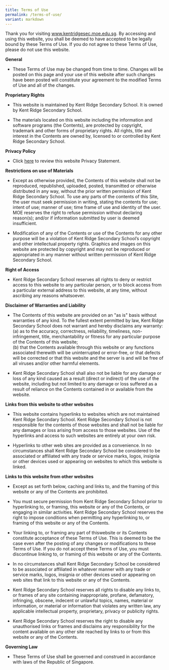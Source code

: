 ```yaml
---
title: Terms of Use
permalink: /terms-of-use/
variant: markdown
---
```

Thank you for visiting www.kentridgesec.moe.edu.sg. By accessing and using this website, you shall be deemed to have accepted to be legally bound by these Terms of Use. If you do not agree to these Terms of Use, please do not use this website.

**General**

* These Terms of Use may be changed from time to time. Changes will be posted on this page and your use of this website after such changes have been posted will constitute your agreement to the modified Terms of Use and all of the changes.

**Proprietary Rights**

* This website is maintained by Kent Ridge Secondary School. It is owned by Kent Ridge Secondary School.

* The materials located on this website including the information and software programs (the Contents), are protected by copyright, trademark and other forms of proprietary rights. All rights, title and interest in the Contents are owned by, licensed to or controlled by Kent Ridge Secondary School.

**Privacy Policy**

* Click [here](https://www.kentridgesec.moe.edu.sg/privacy/) to review this website Privacy Statement.

**Restrictions on use of Materials**

* Except as otherwise provided, the Contents of this website shall not be reproduced, republished, uploaded, posted, transmitted or otherwise distributed in any way, without the prior written permission of Kent Ridge Secondary School. To use any parts of the contents of this Site, the user must seek permission in writing, stating the contents for use; intent of use; manner of use; time frame of use and identity of the user. MOE reserves the right to refuse permission without declaring reason(s); and/or if information submitted by user is deemed insufficient.

* Modification of any of the Contents or use of the Contents for any other purpose will be a violation of Kent Ridge Secondary School’s copyright and other intellectual property rights. Graphics and images on this website are protected by copyright and may not be reproduced or appropriated in any manner without written permission of Kent Ridge Secondary School.

**Right of Access**

* Kent Ridge Secondary School reserves all rights to deny or restrict access to this website to any particular person, or to block access from a particular external address to this website, at any time, without ascribing any reasons whatsoever.

**Disclaimer of Warranties and Liability**

* The Contents of this website are provided on an "as is" basis without warranties of any kind. To the fullest extent permitted by law, Kent Ridge Secondary School does not warrant and hereby disclaims any warranty:<br>
(a) as to the accuracy, correctness, reliability, timeliness, non-infringement, title, merchantability or fitness for any particular purpose of the Contents of this website;<br>
(b) that the Contents available through this website or any functions associated therewith will be uninterrupted or error-free, or that defects will be corrected or that this website and the server is and will be free of all viruses and/or other harmful elements.

* Kent Ridge Secondary School shall also not be liable for any damage or loss of any kind caused as a result (direct or indirect) of the use of the website, including but not limited to any damage or loss suffered as a result of reliance on the Contents contained in or available from the website.

**Links from this website to other websites**

* This website contains hyperlinks to websites which are not maintained Kent Ridge Secondary School. Kent Ridge Secondary School is not responsible for the contents of those websites and shall not be liable for any damages or loss arising from access to those websites. Use of the hyperlinks and access to such websites are entirely at your own risk.

* Hyperlinks to other web sites are provided as a convenience. In no circumstances shall Kent Ridge Secondary School be considered to be associated or affiliated with any trade or service marks, logos, insignia or other devices used or appearing on websites to which this website is linked.

**Links to this website from other websites**

* Except as set forth below, caching and links to, and the framing of this website or any of the Contents are prohibited.

* You must secure permission from Kent Ridge Secondary School prior to hyperlinking to, or framing, this website or any of the Contents, or engaging in similar activities. Kent Ridge Secondary School reserves the right to impose conditions when permitting any hyperlinking to, or framing of this website or any of the Contents.

* Your linking to, or framing any part of thiswebsite or its Contents constitute acceptance of these Terms of Use. This is deemed to be the case even after the posting of any changes or modifications to these Terms of Use. If you do not accept these Terms of Use, you must discontinue linking to, or framing of this website or any of the Contents.

* In no circumstances shall Kent Ridge Secondary School be considered to be associated or affiliated in whatever manner with any trade or service marks, logos, insignia or other devices used or appearing on web sites that link to this website or any of the Contents.

* Kent Ridge Secondary School reserves all rights to disable any links to, or frames of any site containing inappropriate, profane, defamatory, infringing, obscene, indecent or unlawful topics, names, material or information, or material or information that violates any written law, any applicable intellectual property, proprietary, privacy or publicity rights.

* Kent Ridge Secondary School reserves the right to disable any unauthorised links or frames and disclaims any responsibility for the content available on any other site reached by links to or from this website or any of the Contents.

**Governing Law**

* These Terms of Use shall be governed and construed in accordance with laws of the Republic of Singapore.
